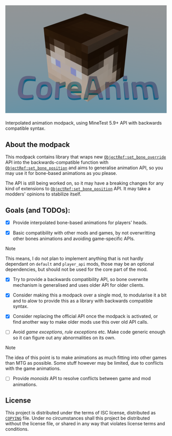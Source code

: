 [![CoreAnim]](#https://github.com/SpacingBat3/MT-CoreApi)
---

Interpolated animation modpack, using MineTest 5.9+ API with backwards
compatible syntax.

## About the modpack

This modpack contains library that wraps new [`ObjectRef:set_bone_override`]
API into the backwards-compatible function with [`ObjectRef:set_bone_position`]
and aims to generalise animation API, so you may use it for bone-based
animations as you please.

The API is still being worked on, so it may have a breaking changes for any kind
of extensions to [`ObjectRef:set_bone_position`] API. It may take a modders'
opinions to stabilize itself.

## Goals (and TODOs):

- [X] Provide interpolated bone-based animations for players' heads.

- [X] Basic compatibility with other mods and games, by not overwritting
  other bones animations and avoiding game-specific APIs.

> [!NOTE]
> This means, I do not plan to implement anything that is
> not hardly dependant on `default` and `player_api` mods, those may
> be an optional dependencies, but should not be used for the core
> part of the mod.

- [X] Try to provide a backwards compatibility API, so bone overwrite
  mechanism is generalised and uses older API for older clients.

- [X] Consider making this a modpack over a single mod, to modularise
  it a bit and to alow to provide this as a library with backwards
  compatible syntax.

- [X] Consider replacing the official API once the modpack is
  activated, or find another way to make older mods use this over
  old API calls.

- [ ] Avoid *game exceptions*, *rule exceptions* etc. Make code generic
  enough so it can figure out any abnormalities on its own.

> [!NOTE]
> The idea of this point is to make animations as much fitting
> into other games than MTG as possible. Some stuff however may be limited,
> due to conflicts with the game animations.

- [ ] Provide *monoids* API to resolve conflicts between game and mod
  animations.
    
## License

This project is distributed under the terms of ISC license, distributed as
[`COPYING`] file. Under no circumstances shall this project be distributed
without the license file, or shared in any way that violates license terms and
conditions.

[CoreAnim]: ./screenshot.png
[`COPYING`]: ./COPYING
[`ObjectRef:set_bone_override`]: https://api.minetest.net/class-reference/#:~:text=set_bone_override(bone%2C%20override)
[`ObjectRef:set_bone_position`]: https://api.minetest.net/class-reference/#:~:text=set_bone_position(%5Bbone%2C%20position%2C%20rotation%5D)
